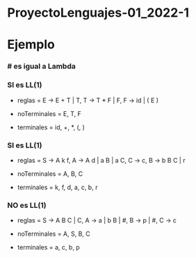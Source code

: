 # ProyectoLenguajes-01_2022-1

# Ejemplo
### # es igual a Lambda

### SI es LL(1)
- reglas = E -> E + T | T,
         T -> T * F | F,
         F -> id | ( E )

- noTerminales = E, T, F
- terminales = id, +, *, (, )


### SI es LL(1)
- reglas = S -> A k f,
         A -> A d | a B | a C,
         C -> c,
         B -> b B C | r

- noTerminales = A, B, C
- terminales = k, f, d, a, c, b, r


### NO es LL(1)
- reglas = S -> A B C | C,
         A -> a | b B | #,
         B -> p | #,
         C -> c

- noTerminales = A, S, B, C
- terminales = a, c, b, p
